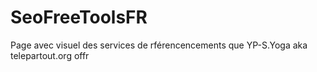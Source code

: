 # SeoFreeToolsFR
Page avec visuel des services de rférencencements que YP-S.Yoga aka telepartout.org offr
